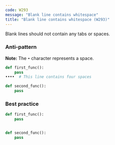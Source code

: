 ```yaml
---
code: W293
message: "Blank line contains whitespace"
title: "Blank line contains whitespace (W293)"
---
```


Blank lines should not contain any tabs or spaces.

### Anti-pattern

**Note:** The `•` character represents a space.

```python
def first_func():
    pass
••••  # This line contains four spaces

def second_func():
    pass
```


### Best practice

```python
def first_func():
    pass


def second_func():
    pass
```
